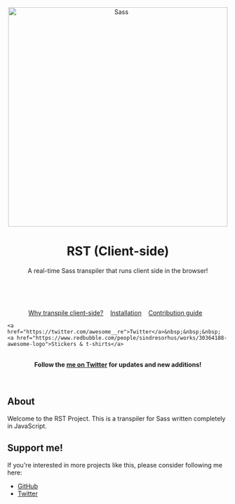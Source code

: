 ﻿<div align="center">	<img width="500" src="https://miro.medium.com/max/1200/1*Fk9lVjzWan0OgYa828emhw.png" alt="Sass">	<h1>RST (Client-side)</h1>	<p>A real-time Sass transpiler that runs client side in the browser!</p>	<br>	<br>	<br></div><p align="center">	<a href="awesome.md">Why transpile client-side?</a>&nbsp;&nbsp;&nbsp;	<a href="install.md">Installation</a>&nbsp;&nbsp;&nbsp;	<a href="contributing.md">Contribution guide</a>&nbsp;&nbsp;&nbsp;	<a href="https://twitter.com/awesome__re">Twitter</a>&nbsp;&nbsp;&nbsp;	<a href="https://www.redbubble.com/people/sindresorhus/works/30364188-awesome-logo">Stickers & t-shirts</a></p><br><div align="center">	<b>Follow the <a href="https://twitter.com/williamragstad">me on Twitter</a> for updates and new additions!</b></div><br><br><h2>About</h2>Welcome to the RST Project.This is a transpiler for Sasswritten completely in JavaScript.<h2>Support me!</h2>If you're interested in moreprojects like this, please considerfollowing me here:- [GitHub](https://github.com/WilliamRagstad)- [Twitter](https://twitter.com/williamragstad)